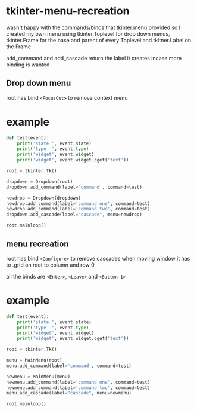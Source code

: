 # tkinter-menu-recreation

wasn't happy with the commands/binds that tkinter.menu provided so I created my own menu using tkinter.Toplevel for drop down menus, tkinter.Frame for the base and parent of every Toplevel and tkitner.Label on the Frame

add_command and add_cascade return the label it creates incase more binding is wanted

## Drop down menu
root has bind `<FocusOut>` to remove context menu
# example
```python
def test(event):
    print('state ', event.state)
    print('type  ', event.type)
    print('widget', event.widget)
    print('widget', event.widget.cget('text'))

root = tkinter.Tk()

dropdown = Dropdown(root)
dropdown.add_command(label='command', command=test)

newdrop = Dropdown(dropdown)
newdrop.add_command(label='command one', command=test)
newdrop.add_command(label='command two', command=test)
dropdown.add_cascade(label="cascade", menu=newdrop)

root.mainloop()
```

## menu recreation

root has bind `<Configure>` to remove cascades when moving window
it has to .grid on root to column and row 0

all the binds are `<Enter>`, `<Leave>` and `<Button-1>`

# example
```python
def test(event):
    print('state ', event.state)
    print('type  ', event.type)
    print('widget', event.widget)
    print('widget', event.widget.cget('text'))

root = tkinter.Tk()

menu = MainMenu(root)
menu.add_command(label='command', command=test)

newmenu = MainMenu(menu)
newmenu.add_command(label='command one', command=test)
newmenu.add_command(label='command two', command=test)
menu.add_cascade(label="cascade", menu=newmenu)

root.mainloop()
```
